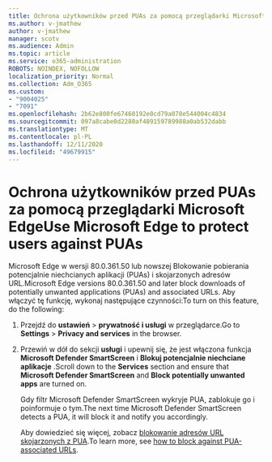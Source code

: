 ```yaml
---
title: Ochrona użytkowników przed PUAs za pomocą przeglądarki Microsoft Edge
ms.author: v-jmathew
author: v-jmathew
manager: scotv
ms.audience: Admin
ms.topic: article
ms.service: o365-administration
ROBOTS: NOINDEX, NOFOLLOW
localization_priority: Normal
ms.collection: Adm_O365
ms.custom:
- "9004025"
- "7091"
ms.openlocfilehash: 2b62e800fe67460192e0cd79a078e544004c4834
ms.sourcegitcommit: 097a8cabe0d2280af489159789988a0ab532dabb
ms.translationtype: MT
ms.contentlocale: pl-PL
ms.lasthandoff: 12/11/2020
ms.locfileid: "49679915"
---
```

# <a name="use-microsoft-edge-to-protect-users-against-puas"></a><span data-ttu-id="175ba-102">Ochrona użytkowników przed PUAs za pomocą przeglądarki Microsoft Edge</span><span class="sxs-lookup"><span data-stu-id="175ba-102">Use Microsoft Edge to protect users against PUAs</span></span>

<span data-ttu-id="175ba-103">Microsoft Edge w wersji 80.0.361.50 lub nowszej Blokowanie pobierania potencjalnie niechcianych aplikacji (PUAs) i skojarzonych adresów URL.</span><span class="sxs-lookup"><span data-stu-id="175ba-103">Microsoft Edge versions 80.0.361.50 and later block downloads of potentially unwanted applications (PUAs) and associated URLs.</span></span> <span data-ttu-id="175ba-104">Aby włączyć tę funkcję, wykonaj następujące czynności:</span><span class="sxs-lookup"><span data-stu-id="175ba-104">To turn on this feature, do the following:</span></span>

1. <span data-ttu-id="175ba-105">Przejdź do **ustawień**  >  **prywatność i usługi** w przeglądarce.</span><span class="sxs-lookup"><span data-stu-id="175ba-105">Go to **Settings** > **Privacy and services** in the browser.</span></span>

2. <span data-ttu-id="175ba-106">Przewiń w dół do sekcji **usługi** i upewnij się, że jest włączona funkcja **Microsoft Defender SmartScreen** i **Blokuj potencjalnie niechciane aplikacje** .</span><span class="sxs-lookup"><span data-stu-id="175ba-106">Scroll down to the **Services** section and ensure that **Microsoft Defender SmartScreen** and **Block potentially unwanted apps** are turned on.</span></span>

    <span data-ttu-id="175ba-107">Gdy filtr Microsoft Defender SmartScreen wykryje PUA, zablokuje go i poinformuje o tym.</span><span class="sxs-lookup"><span data-stu-id="175ba-107">The next time Microsoft Defender SmartScreen detects a PUA, it will block it and notify you accordingly.</span></span>

    <span data-ttu-id="175ba-108">Aby dowiedzieć się więcej, zobacz [blokowanie adresów URL skojarzonych z PUA](https://go.microsoft.com/fwlink/?linkid=2133024).</span><span class="sxs-lookup"><span data-stu-id="175ba-108">To learn more, see [how to block against PUA-associated URLs](https://go.microsoft.com/fwlink/?linkid=2133024).</span></span>
